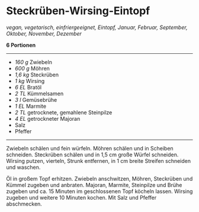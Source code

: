 # Steckrüben-Wirsing-Eintopf

*vegan, vegetarisch, einfriergeeignet, Eintopf, Januar, Februar, September, Oktober, November, Dezember*

**6 Portionen**

---

- *160 g* Zwiebeln
- *600 g* Möhren
- *1,6 kg* Steckrüben
- *1 kg* Wirsing
- *6 EL* Bratöl
- *2 TL* Kümmelsamen
- *3 l* Gemüsebrühe
- *1 EL* Marmite
- *2 TL* getrocknete, gemahlene Steinpilze
- *4 EL* getrockneter Majoran
- Salz
- Pfeffer

---

Zwiebeln schälen und fein würfeln. Möhren schälen und in Scheiben schneiden. Steckrüben schälen und in 1,5 cm große Würfel schneiden. Wirsing putzen, vierteln, Strunk entfernen, in 1 cm breite Streifen schneiden und waschen.

Öl in großem Topf erhitzen. Zwiebeln anschwitzen, Möhren, Steckrüben und Kümmel zugeben und anbraten. Majoran, Marmite, Steinpilze und Brühe zugeben und ca. 15 Minuten im geschlossenen Topf köcheln lassen. Wirsing zugeben und weitere 10 Minuten kochen. Mit Salz und Pfeffer abschmecken.
